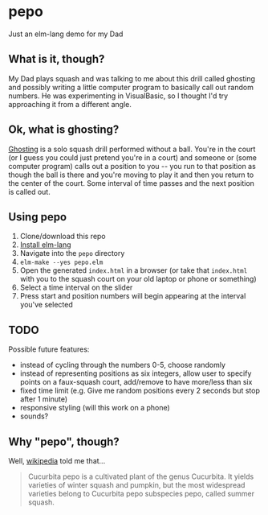 # pepo

Just an elm-lang demo for my Dad


## What is it, though?

My Dad plays squash and was talking to me about this drill called ghosting and
possibly writing a little computer program to basically call out random
numbers. He was experimenting in VisualBasic, so I thought I'd try approaching
it from a different angle.


## Ok, what is ghosting?

[Ghosting](https://www.google.com/search?q=squash+ghosting) is a solo squash
drill performed without a ball. You're in the court (or I guess you could just
pretend you're in a court) and someone or (some computer program) calls out a
position to you -- you run to that position as though the ball is there and
you're moving to play it and then you return to the center of the court. Some
interval of time passes and the next position is called out.


## Using pepo

1. Clone/download this repo
1. [Install elm-lang](https://guide.elm-lang.org/install.html)
1. Navigate into the ``pepo`` directory
1. ``elm-make --yes pepo.elm``
1. Open the generated ``index.html`` in a browser (or take that ``index.html``
   with you to the squash court on your old laptop or phone or something)
1. Select a time interval on the slider
1. Press start and position numbers will begin appearing at the interval you've selected


## TODO

Possible future features:
- instead of cycling through the numbers 0-5, choose randomly
- instead of representing positions as six integers, allow user to specify points
  on a faux-squash court, add/remove to have more/less than six
- fixed time limit (e.g. Give me random positions every 2 seconds but stop
  after 1 minute)
- responsive styling (will this work on a phone)
- sounds?


## Why "pepo", though?

Well, [wikipedia](https://en.wikipedia.org/wiki/Cucurbita_pepo) told me that...

> Cucurbita pepo is a cultivated plant of the genus Cucurbita. It yields
> varieties of winter squash and pumpkin, but the most widespread varieties
> belong to Cucurbita pepo subspecies pepo, called summer squash.

